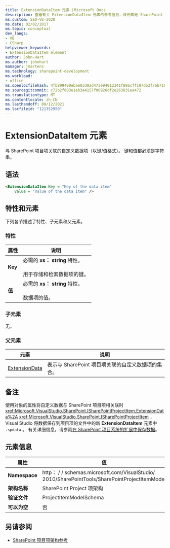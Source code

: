```yaml
---
title: ExtensionDataItem 元素 |Microsoft Docs
description: 查看有关 ExtensionDataItem 元素的参考信息，该元素是 SharePoint 项目项架构中的一个元素。
ms.custom: SEO-VS-2020
ms.date: 02/02/2017
ms.topic: conceptual
dev_langs:
- VB
- CSharp
helpviewer_keywords:
- ExtensionDataItem element
author: John-Hart
ms.author: johnhart
manager: jmartens
ms.technology: sharepoint-development
ms.workload:
- office
ms.openlocfilehash: 4fb899400ebae03d92d473e94012341f89acff197d53f76b710052801f2432a4
ms.sourcegitcommit: c72b2f603e1eb3a4157f00926df2e263831ea472
ms.translationtype: MT
ms.contentlocale: zh-CN
ms.lasthandoff: 08/12/2021
ms.locfileid: "121352950"
---
```

# <a name="extensiondataitem-element"></a>ExtensionDataItem 元素
  与 SharePoint 项目项关联的自定义数据项（以键/值格式）。 键和值都必须是字符串。

## <a name="syntax"></a>语法

```xml
<ExtensionDataItem Key = "Key of the data item"
    Value = "Value of the data item" />
```

## <a name="attributes-and-elements"></a>特性和元素
 下列各节描述了特性、子元素和父元素。

### <a name="attributes"></a>特性

|属性|说明|
|---------------|-----------------|
|**Key**|必需的 **xs： string** 特性。<br /><br /> 用于存储和检索数据项的键。|
|**值**|必需的 **xs： string** 特性。<br /><br /> 数据项的值。|

### <a name="child-elements"></a>子元素
 无。

### <a name="parent-elements"></a>父元素

|元素|说明|
|-------------|-----------------|
|[ExtensionData](../sharepoint/extensiondata-element.md)|表示与 SharePoint 项目项关联的自定义数据项的集合。|

## <a name="remarks"></a>备注
 使用对象的属性将自定义数据与 SharePoint 项目项相关联时 <xref:Microsoft.VisualStudio.SharePoint.ISharePointProjectItem.ExtensionData%2A> <xref:Microsoft.VisualStudio.SharePoint.ISharePointProjectItem> ，Visual Studio 将数据保存到项目项的文件中的新 **ExtensionDataItem** 元素中 `.spdata` 。 有关详细信息，请参阅[在 SharePoint 项目系统的扩展中保存数据](../sharepoint/saving-data-in-extensions-of-the-sharepoint-project-system.md)。

## <a name="element-information"></a>元素信息

|属性|值|
|-|-|
|**Namespace**|http： \/ \/ schemas.microsoft.com/VisualStudio/<br>2010/SharePointTools/SharePointProjectItemModel|
|**架构名称**|SharePoint Project 项架构|
|**验证文件**|ProjectItemModelSchema|
|**可以为空**|否|

## <a name="see-also"></a>另请参阅
- [SharePoint 项目项架构参考](../sharepoint/sharepoint-project-item-schema-reference.md)
